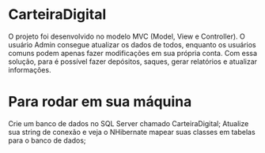 # CarteiraDigital
O projeto foi desenvolvido no modelo MVC (Model, View e Controller).
O usuário Admin consegue atualizar os dados de todos, enquanto os usuários comuns podem apenas fazer modificações em sua própria conta.
Com essa solução, para é possível fazer depósitos, saques, gerar relatórios e atualizar informações.

# Para rodar em sua máquina
Crie um banco de dados no SQL Server chamado CarteiraDigital;
Atualize sua string de conexão e veja o NHibernate mapear suas classes em tabelas para o banco de dados;

